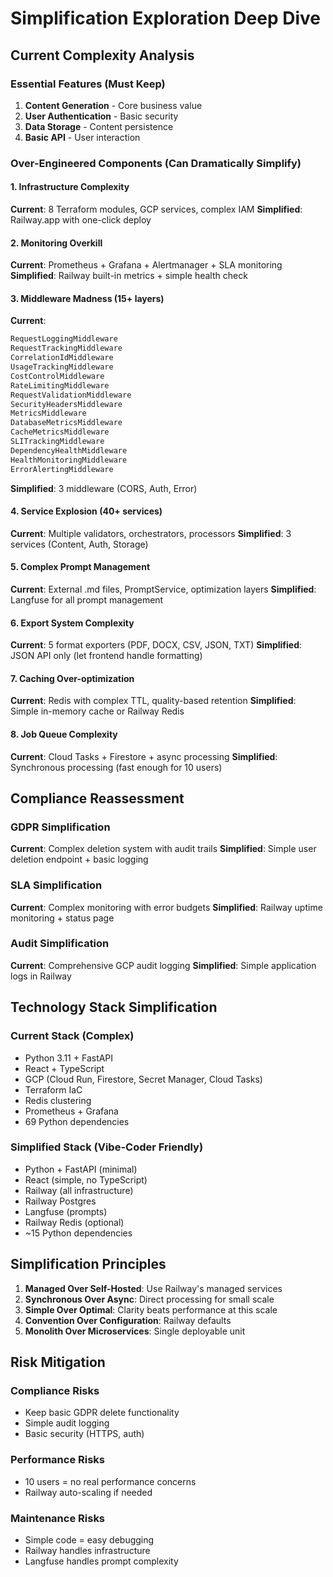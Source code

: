 # Simplification Exploration Deep Dive

## Current Complexity Analysis

### Essential Features (Must Keep)
1. **Content Generation** - Core business value
2. **User Authentication** - Basic security
3. **Data Storage** - Content persistence
4. **Basic API** - User interaction

### Over-Engineered Components (Can Dramatically Simplify)

#### 1. Infrastructure Complexity
**Current**: 8 Terraform modules, GCP services, complex IAM
**Simplified**: Railway.app with one-click deploy

#### 2. Monitoring Overkill  
**Current**: Prometheus + Grafana + Alertmanager + SLA monitoring
**Simplified**: Railway built-in metrics + simple health check

#### 3. Middleware Madness (15+ layers)
**Current**:
```python
RequestLoggingMiddleware
RequestTrackingMiddleware  
CorrelationIdMiddleware
UsageTrackingMiddleware
CostControlMiddleware
RateLimitingMiddleware
RequestValidationMiddleware
SecurityHeadersMiddleware
MetricsMiddleware
DatabaseMetricsMiddleware
CacheMetricsMiddleware
SLITrackingMiddleware
DependencyHealthMiddleware
HealthMonitoringMiddleware
ErrorAlertingMiddleware
```
**Simplified**: 3 middleware (CORS, Auth, Error)

#### 4. Service Explosion (40+ services)
**Current**: Multiple validators, orchestrators, processors
**Simplified**: 3 services (Content, Auth, Storage)

#### 5. Complex Prompt Management
**Current**: External .md files, PromptService, optimization layers
**Simplified**: Langfuse for all prompt management

#### 6. Export System Complexity
**Current**: 5 format exporters (PDF, DOCX, CSV, JSON, TXT)
**Simplified**: JSON API only (let frontend handle formatting)

#### 7. Caching Over-optimization
**Current**: Redis with complex TTL, quality-based retention
**Simplified**: Simple in-memory cache or Railway Redis

#### 8. Job Queue Complexity
**Current**: Cloud Tasks + Firestore + async processing
**Simplified**: Synchronous processing (fast enough for 10 users)

## Compliance Reassessment

### GDPR Simplification
**Current**: Complex deletion system with audit trails
**Simplified**: Simple user deletion endpoint + basic logging

### SLA Simplification  
**Current**: Complex monitoring with error budgets
**Simplified**: Railway uptime monitoring + status page

### Audit Simplification
**Current**: Comprehensive GCP audit logging
**Simplified**: Simple application logs in Railway

## Technology Stack Simplification

### Current Stack (Complex)
- Python 3.11 + FastAPI
- React + TypeScript  
- GCP (Cloud Run, Firestore, Secret Manager, Cloud Tasks)
- Terraform IaC
- Redis clustering
- Prometheus + Grafana
- 69 Python dependencies

### Simplified Stack (Vibe-Coder Friendly)
- Python + FastAPI (minimal)
- React (simple, no TypeScript)
- Railway (all infrastructure)
- Railway Postgres
- Langfuse (prompts)
- Railway Redis (optional)
- ~15 Python dependencies

## Simplification Principles

1. **Managed Over Self-Hosted**: Use Railway's managed services
2. **Synchronous Over Async**: Direct processing for small scale
3. **Simple Over Optimal**: Clarity beats performance at this scale
4. **Convention Over Configuration**: Railway defaults
5. **Monolith Over Microservices**: Single deployable unit

## Risk Mitigation

### Compliance Risks
- Keep basic GDPR delete functionality
- Simple audit logging
- Basic security (HTTPS, auth)

### Performance Risks  
- 10 users = no real performance concerns
- Railway auto-scaling if needed

### Maintenance Risks
- Simple code = easy debugging
- Railway handles infrastructure
- Langfuse handles prompt complexity